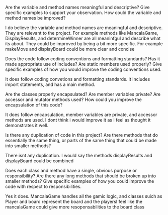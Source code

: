 Are the variable and method names meaningful and descriptive? Give specific examples to support your observation. How could the variable and method names be improved?

I do believe the variable and method names are meaningful and descriptive. They are relevant to the project. For example methods like MancalaGame, DisplayResults, and determineWinner are all meaninfgul and describe what its about. They could be improved by being a bit more specific. For example makeMove and displayBoard could be more clear and concise

Does the code follow coding conventions and formatting standards? Has it made appropriate use of includes? Are static members used properly? Give specific examples of how you would improve the coding conventions used.

It does follow coding convetions and formatting standards. It includes import statements, and has a main method. 

Are the classes properly encapsulated? Are member variables private? Are accessor and mutator methods used? How could you improve the encapsulation of this code?

It does follow encapsulation, member variables are private, and accessor methods are used. I dont think i would improve it as I feel as thought it demonstrates it well. 

Is there any duplication of code in this project? Are there methods that do essentially the same thing, or parts of the same thing that could be made into smaller methods?

There isnt any duplication. I would say the methods displayResults and displayBoard could be combined 

Does each class and method have a single, obvious purpose or responsibility? Are there any long methods that should be broken up into smaller methods? Give specific examples of how you could improve the code with respect to responsibilities.

Yes it does. MancalaGame handles all the gamic logic, and classes suich as Player and board represent the board and the playersI feel like the mancalaGame could give more resoponsabilities to the board class 
